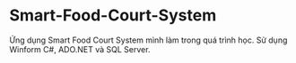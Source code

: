 # Smart-Food-Court-System
Ứng dụng Smart Food Court System mình làm trong quá trình học. Sử dụng Winform C#, ADO.NET và SQL Server.
